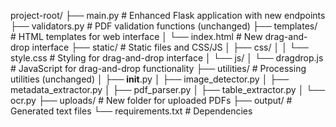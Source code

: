 project-root/
├── main.py                    # Enhanced Flask application with new endpoints
├── validators.py              # PDF validation functions (unchanged)
├── templates/                 # HTML templates for web interface
│   └── index.html            # New drag-and-drop interface
├── static/                   # Static files and CSS/JS
│   ├── css/
│   │   └── style.css        # Styling for drag-and-drop interface
│   └── js/
│       └── dragdrop.js      # JavaScript for drag-and-drop functionality
├── utilities/                # Processing utilities (unchanged)
│   ├── __init__.py
│   ├── image_detector.py
│   ├── metadata_extractor.py
│   ├── pdf_parser.py
│   ├── table_extractor.py
│   └── ocr.py
├── uploads/                  # New folder for uploaded PDFs
├── output/                   # Generated text files
└── requirements.txt          # Dependencies
